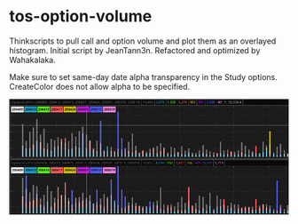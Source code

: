 # tos-option-volume
Thinkscripts to pull call and option volume and plot them as an overlayed histogram. 
Initial script by JeanTann3n. 
Refactored and optimized by Wahakalaka. 

Make sure to set same-day date alpha transparency in the Study options. CreateColor does not allow alpha to be specified. 

![alt text](screenshot.png)
